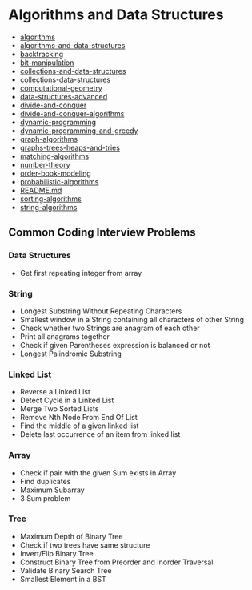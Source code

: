 # Algorithms and Data Structures
- [algorithms](algorithms/README.md)
- [algorithms-and-data-structures](algorithms-and-data-structures/README.md)
- [backtracking](backtracking/README.md)
- [bit-manipulation](bit-manipulation/README.md)
- [collections-and-data-structures](collections-and-data-structures/README.md)
- [collections-data-structures](collections-data-structures/README.md)
- [computational-geometry](computational-geometry/README.md)
- [data-structures-advanced](data-structures-advanced/README.md)
- [divide-and-conquer](divide-and-conquer/README.md)
- [divide-and-conquer-algorithms](divide-and-conquer-algorithms/README.md)
- [dynamic-programming](dynamic-programming/README.md)
- [dynamic-programming-and-greedy](dynamic-programming-and-greedy/README.md)
- [graph-algorithms](graph-algorithms/README.md)
- [graphs-trees-heaps-and-tries](graphs-trees-heaps-and-tries/README.md)
- [matching-algorithms](matching-algorithms/README.md)
- [number-theory](number-theory/README.md)
- [order-book-modeling](order-book-modeling/README.md)
- [probabilistic-algorithms](probabilistic-algorithms/README.md)
- [README.md](README.md/README.md)
- [sorting-algorithms](sorting-algorithms/README.md)
- [string-algorithms](string-algorithms/README.md)

## Common Coding Interview Problems

### Data Structures
- Get first repeating integer from array

### String
- Longest Substring Without Repeating Characters
- Smallest window in a String containing all characters of other String
- Check whether two Strings are anagram of each other
- Print all anagrams together
- Check if given Parentheses expression is balanced or not
- Longest Palindromic Substring

### Linked List
- Reverse a Linked List
- Detect Cycle in a Linked List
- Merge Two Sorted Lists
- Remove Nth Node From End Of List
- Find the middle of a given linked list
- Delete last occurrence of an item from linked list

### Array
- Check if pair with the given Sum exists in Array
- Find duplicates
- Maximum Subarray
- 3 Sum problem

### Tree
- Maximum Depth of Binary Tree
- Check if two trees have same structure
- Invert/Flip Binary Tree
- Construct Binary Tree from Preorder and Inorder Traversal
- Validate Binary Search Tree
- Smallest Element in a BST
